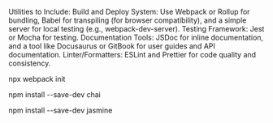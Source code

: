 Utilities to Include:
Build and Deploy System: Use Webpack or Rollup for bundling, Babel for transpiling (for browser compatibility), and a simple server for local testing (e.g., webpack-dev-server).
Testing Framework: Jest or Mocha for testing.
Documentation Tools: JSDoc for inline documentation, and a tool like Docusaurus or GitBook for user guides and API documentation.
Linter/Formatters: ESLint and Prettier for code quality and consistency.

npx webpack init

npm install --save-dev chai

npm install --save-dev jasmine
